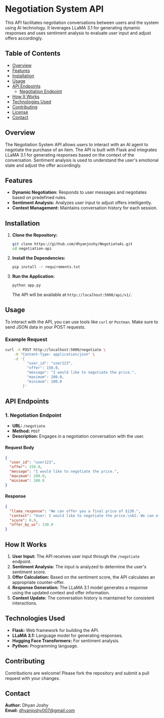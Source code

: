 # Negotiation System API

This API facilitates negotiation conversations between users and the system using AI technology. It leverages LLaMA 3.1 for generating dynamic responses and uses sentiment analysis to evaluate user input and adjust offers accordingly.

## Table of Contents

- [Overview](#overview)
- [Features](#features)
- [Installation](#installation)
- [Usage](#usage)
- [API Endpoints](#api-endpoints)
  - [Negotiation Endpoint](#1-negotiation-endpoint)
- [How It Works](#how-it-works)
- [Technologies Used](#technologies-used)
- [Contributing](#contributing)
- [License](#license)
- [Contact](#contact)

## Overview

The Negotiation System API allows users to interact with an AI agent to negotiate the purchase of an item. The API is built with Flask and integrates LLaMA 3.1 for generating responses based on the context of the conversation. Sentiment analysis is used to understand the user's emotional state and adjust the offer accordingly.

## Features

- **Dynamic Negotiation:** Responds to user messages and negotiates based on predefined rules.
- **Sentiment Analysis:** Analyzes user input to adjust offers intelligently.
- **Context Management:** Maintains conversation history for each session.

## Installation

1. **Clone the Repository:**

    ```bash
    git clone https://github.com/dhyanjoshy/NegotiateAi.git
    cd negotiation-api
    ```

2. **Install the Dependencies:**

    ```bash
    pip install -r requirements.txt
    ```

3. **Run the Application:**

    ```bash
    python app.py
    ```

    The API will be available at `http://localhost:5000/api/v1/`.

## Usage

To interact with the API, you can use tools like `curl` or `Postman`. Make sure to send JSON data in your POST requests.

### Example Request

```bash
curl -X POST http://localhost:5000/negotiate \
    -H "Content-Type: application/json" \
    -d '{
          "user_id": "user123",
          "offer": 150.0,
          "message": "I would like to negotiate the price.",
          "maximum": 200.0,
          "minimum": 100.0
        }'
```


## API Endpoints

### 1. Negotiation Endpoint

- **URL:** `/negotiate`
- **Method:** `POST`
- **Description:** Engages in a negotiation conversation with the user.

#### Request Body

```json
{
  "user_id": "user123",
  "offer": 150.0,
  "message": "I would like to negotiate the price.",
  "maximum": 200.0,
  "minimum": 100.0
}
```

#### Response

```json
{
  "llama_response": "We can offer you a final price of $130.",
  "context": "User: I would like to negotiate the price.\nAI: We can offer you a final price of $130.\n",
  "score": 0.9,
  "offer_by_us": 130.0
}
```

## How It Works

1. **User Input:** The API receives user input through the `/negotiate` endpoint.
2. **Sentiment Analysis:** The input is analyzed to determine the user's sentiment score.
3. **Offer Calculation:** Based on the sentiment score, the API calculates an appropriate counter-offer.
4. **Response Generation:** The LLaMA 3.1 model generates a response using the updated context and offer information.
5. **Context Update:** The conversation history is maintained for consistent interactions.

## Technologies Used

- **Flask:** Web framework for building the API.
- **LLaMA 3.1:** Language model for generating responses.
- **Hugging Face Transformers:** For sentiment analysis.
- **Python:** Programming language.

## Contributing

Contributions are welcome! Please fork the repository and submit a pull request with your changes.


## Contact

**Author:** Dhyan Joshy  
**Email:** [dhyanjoshy007@gmail.com](mailto:dhyanjoshy007@gmail.com)
